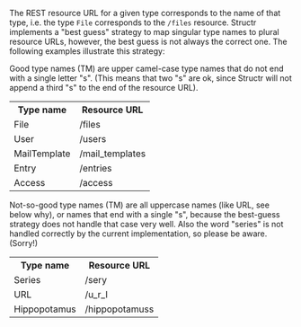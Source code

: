 The REST resource URL for a given type corresponds to the name of that type, i.e. the type `File` corresponds to the `/files` resource. Structr implements a "best guess" strategy to map singular type names to plural resource URLs, however, the best guess is not always the correct one. The following examples illustrate this strategy:

Good type names (TM) are upper camel-case type names that do not end with a single letter "s". (This means that two "s" are ok, since Structr will not append a third "s" to the end of the resource URL).
<table>
<tr><th>Type name</th><th>Resource URL</th></tr>
<tr><td>File</td><td>/files</td></tr>
<tr><td>User</td><td>/users</td></tr>
<tr><td>MailTemplate</td><td>/mail_templates</td></tr>
<tr><td>Entry</td><td>/entries</td></tr>
<tr><td>Access</td><td>/access</td></tr>
</table>

Not-so-good type names (TM) are all uppercase names (like URL, see below why), or names that end with a single "s", because the best-guess strategy does not handle that case very well. Also the word "series" is not handled correctly by the current implementation, so please be aware. (Sorry!)
<table>
<tr><th>Type name</th><th>Resource URL</th></tr>
<tr><td>Series</td><td>/sery</td></tr>
<tr><td>URL</td><td>/u_r_l</td></tr>
<tr><td>Hippopotamus</td><td>/hippopotamuss</td></tr>
</table>
